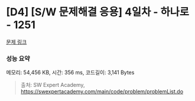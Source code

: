 # [D4] [S/W 문제해결 응용] 4일차 - 하나로 - 1251 

[문제 링크](https://swexpertacademy.com/main/code/problem/problemDetail.do?contestProbId=AV15StKqAQkCFAYD) 

### 성능 요약

메모리: 54,456 KB, 시간: 356 ms, 코드길이: 3,141 Bytes



> 출처: SW Expert Academy, https://swexpertacademy.com/main/code/problem/problemList.do